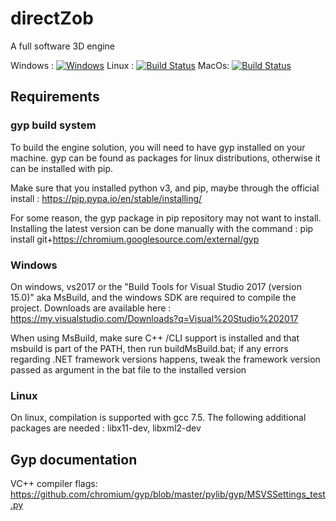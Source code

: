 # directZob
A full software 3D engine

Windows : [![Windows](https://dev.azure.com/zeralph/DirectZob/_apis/build/status/azure_windows_build?branchName=master)](https://dev.azure.com/zeralph/DirectZob/_build/latest?definitionId=6&branchName=master) Linux : [![Build Status](https://dev.azure.com/zeralph/DirectZob/_apis/build/status/azure_linux_build?branchName=master)](https://dev.azure.com/zeralph/DirectZob/_build/latest?definitionId=5&branchName=master) MacOs: [![Build Status](https://dev.azure.com/zeralph/DirectZob/_apis/build/status/azure_macos_build?branchName=master)](https://dev.azure.com/zeralph/DirectZob/_build/latest?definitionId=3&branchName=master)

## Requirements

### gyp build system

To build the engine solution, you will need to have gyp installed on your machine.
gyp can be found as packages for linux distributions, otherwise it can be installed with pip.

Make sure that you installed python v3, and pip, maybe through the official install :
https://pip.pypa.io/en/stable/installing/

For some reason, the gyp package in pip repository may not want to install. Installing the latest version can be done manually with the command :
pip install git+https://chromium.googlesource.com/external/gyp


### Windows

On windows, vs2017 or the "Build Tools for Visual Studio 2017 (version 15.0)" aka MsBuild, and the windows SDK are required to compile the project. Downloads are available here :
https://my.visualstudio.com/Downloads?q=Visual%20Studio%202017

When using MsBuild, make sure C++ /CLI support is installed and that msbuild is part of the PATH, then run buildMsBuild.bat; if any errors regarding .NET framework versions happens, tweak the framework version passed as argument in the bat file to the installed version

### Linux

On linux, compilation is supported with gcc 7.5. The following additional packages are needed : libx11-dev, libxml2-dev


## Gyp documentation

VC++ compiler flags:
https://github.com/chromium/gyp/blob/master/pylib/gyp/MSVSSettings_test.py



